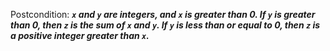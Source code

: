 Postcondition: ***`x` and `y` are integers, and `x` is greater than 0. If `y` is greater than 0, then `z` is the sum of `x` and `y`. If `y` is less than or equal to 0, then `z` is a positive integer greater than `x`.***